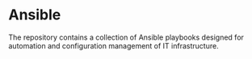 # Ansible
The repository contains a collection of Ansible playbooks designed for automation and configuration management of IT infrastructure.
